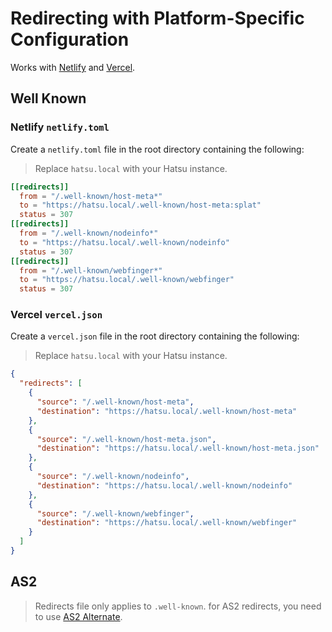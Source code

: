 # Redirecting with Platform-Specific Configuration

Works with [Netlify](https://docs.netlify.com/routing/redirects/#syntax-for-the-netlify-configuration-file) and [Vercel](https://vercel.com/docs/projects/project-configuration#redirects).

## Well Known

### Netlify `netlify.toml`

Create a `netlify.toml` file in the root directory containing the following:

> Replace `hatsu.local` with your Hatsu instance.

```toml
[[redirects]]
  from = "/.well-known/host-meta*"
  to = "https://hatsu.local/.well-known/host-meta:splat"
  status = 307
[[redirects]]
  from = "/.well-known/nodeinfo*"
  to = "https://hatsu.local/.well-known/nodeinfo"
  status = 307
[[redirects]]
  from = "/.well-known/webfinger*"
  to = "https://hatsu.local/.well-known/webfinger"
  status = 307
```

### Vercel `vercel.json`

Create a `vercel.json` file in the root directory containing the following:

> Replace `hatsu.local` with your Hatsu instance.

```json
{
  "redirects": [
    {
      "source": "/.well-known/host-meta",
      "destination": "https://hatsu.local/.well-known/host-meta"
    },
    {
      "source": "/.well-known/host-meta.json",
      "destination": "https://hatsu.local/.well-known/host-meta.json"
    },
    {
      "source": "/.well-known/nodeinfo",
      "destination": "https://hatsu.local/.well-known/nodeinfo"
    },
    {
      "source": "/.well-known/webfinger",
      "destination": "https://hatsu.local/.well-known/webfinger"
    }
  ]
}
```

## AS2

> Redirects file only applies to `.well-known`.
> for AS2 redirects, you need to use [AS2 Alternate](./redirecting-with-static-files-and-markup.md#as2-alternate).
